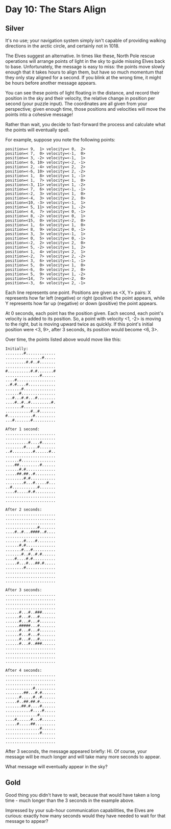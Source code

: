 # Day 10: The Stars Align

## Silver

It's no use; your navigation system simply isn't capable of providing walking directions in the arctic circle, and certainly not in 1018.

The Elves suggest an alternative. In times like these, North Pole rescue operations will arrange points of light in the sky to guide missing Elves back to base. Unfortunately, the message is easy to miss: the points move slowly enough that it takes hours to align them, but have so much momentum that they only stay aligned for a second. If you blink at the wrong time, it might be hours before another message appears.

You can see these points of light floating in the distance, and record their position in the sky and their velocity, the relative change in position per second (your puzzle input). The coordinates are all given from your perspective; given enough time, those positions and velocities will move the points into a cohesive message!

Rather than wait, you decide to fast-forward the process and calculate what the points will eventually spell.

For example, suppose you note the following points:

```
position=< 9,  1> velocity=< 0,  2>
position=< 7,  0> velocity=<-1,  0>
position=< 3, -2> velocity=<-1,  1>
position=< 6, 10> velocity=<-2, -1>
position=< 2, -4> velocity=< 2,  2>
position=<-6, 10> velocity=< 2, -2>
position=< 1,  8> velocity=< 1, -1>
position=< 1,  7> velocity=< 1,  0>
position=<-3, 11> velocity=< 1, -2>
position=< 7,  6> velocity=<-1, -1>
position=<-2,  3> velocity=< 1,  0>
position=<-4,  3> velocity=< 2,  0>
position=<10, -3> velocity=<-1,  1>
position=< 5, 11> velocity=< 1, -2>
position=< 4,  7> velocity=< 0, -1>
position=< 8, -2> velocity=< 0,  1>
position=<15,  0> velocity=<-2,  0>
position=< 1,  6> velocity=< 1,  0>
position=< 8,  9> velocity=< 0, -1>
position=< 3,  3> velocity=<-1,  1>
position=< 0,  5> velocity=< 0, -1>
position=<-2,  2> velocity=< 2,  0>
position=< 5, -2> velocity=< 1,  2>
position=< 1,  4> velocity=< 2,  1>
position=<-2,  7> velocity=< 2, -2>
position=< 3,  6> velocity=<-1, -1>
position=< 5,  0> velocity=< 1,  0>
position=<-6,  0> velocity=< 2,  0>
position=< 5,  9> velocity=< 1, -2>
position=<14,  7> velocity=<-2,  0>
position=<-3,  6> velocity=< 2, -1>
```

Each line represents one point. Positions are given as <X, Y> pairs: X represents how far left (negative) or right (positive) the point appears, while Y represents how far up (negative) or down (positive) the point appears.

At 0 seconds, each point has the position given. Each second, each point's velocity is added to its position. So, a point with velocity <1, -2> is moving to the right, but is moving upward twice as quickly. If this point's initial position were <3, 9>, after 3 seconds, its position would become <6, 3>.

Over time, the points listed above would move like this:

```
Initially:
........#.............
................#.....
.........#.#..#.......
......................
#..........#.#.......#
...............#......
....#.................
..#.#....#............
.......#..............
......#...............
...#...#.#...#........
....#..#..#.........#.
.......#..............
...........#..#.......
#...........#.........
...#.......#..........

After 1 second:
......................
......................
..........#....#......
........#.....#.......
..#.........#......#..
......................
......#...............
....##.........#......
......#.#.............
.....##.##..#.........
........#.#...........
........#...#.....#...
..#...........#.......
....#.....#.#.........
......................
......................

After 2 seconds:
......................
......................
......................
..............#.......
....#..#...####..#....
......................
........#....#........
......#.#.............
.......#...#..........
.......#..#..#.#......
....#....#.#..........
.....#...#...##.#.....
........#.............
......................
......................
......................

After 3 seconds:
......................
......................
......................
......................
......#...#..###......
......#...#...#.......
......#...#...#.......
......#####...#.......
......#...#...#.......
......#...#...#.......
......#...#...#.......
......#...#..###......
......................
......................
......................
......................

After 4 seconds:
......................
......................
......................
............#.........
........##...#.#......
......#.....#..#......
.....#..##.##.#.......
.......##.#....#......
...........#....#.....
..............#.......
....#......#...#......
.....#.....##.........
...............#......
...............#......
......................
......................
```

After 3 seconds, the message appeared briefly: HI. Of course, your message will be much longer and will take many more seconds to appear.

What message will eventually appear in the sky?

## Gold

Good thing you didn't have to wait, because that would have taken a long time - much longer than the 3 seconds in the example above.

Impressed by your sub-hour communication capabilities, the Elves are curious: exactly how many seconds would they have needed to wait for that message to appear?

